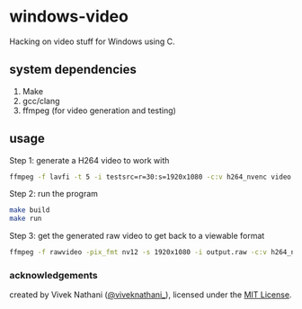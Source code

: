 # windows-video

Hacking on video stuff for Windows using C.

## system dependencies

1. Make
2. gcc/clang
3. ffmpeg (for video generation and testing)

## usage

Step 1: generate a H264 video to work with

```bash
ffmpeg -f lavfi -t 5 -i testsrc=r=30:s=1920x1080 -c:v h264_nvenc video.h264
```

Step 2: run the program

```bash
make build
make run
```

Step 3: get the generated raw video to get back to a viewable format

```bash
ffmpeg -f rawvideo -pix_fmt nv12 -s 1920x1080 -i output.raw -c:v h264_nvenc output.mp4
```

### acknowledgements

created by Vivek Nathani ([@viveknathani\_](https://twitter.com/viveknathani_)), licensed under the [MIT License](./LICENSE).
